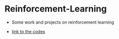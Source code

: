 # Reinforcement-Learning
- Some work and projects on reinforcement learning

- [link to the codes](https://github.com/Adibuoy23/Deep-Reinforcement-Learning)
